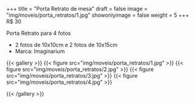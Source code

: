 +++
title = "Porta Retrato de mesa"
draft = false
image = "img/moveis/porta_retratos/1.jpg"
showonlyimage = false
weight = 5
+++
<span class="price">R$ 30</span>

<!--more-->

Porta Retrato para 4 fotos

- 2 fotos de 10x10cm e 2 fotos de 10x15cm
- Marca: Imaginarium

{{< gallery >}}
{{< figure src="img/moveis/porta_retratos/1.jpg" >}}
{{< figure src="img/moveis/porta_retratos/2.jpg" >}}
{{< figure src="img/moveis/porta_retratos/3.jpg" >}}
{{< figure src="img/moveis/porta_retratos/4.jpg" >}}

{{< /gallery >}}

